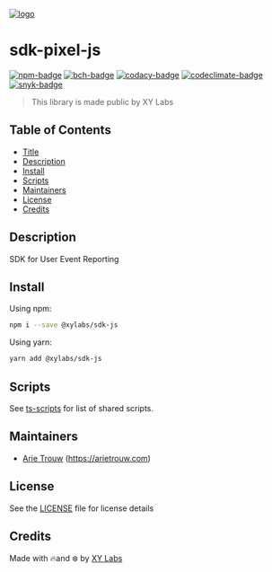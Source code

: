 [![logo][]](https://xylabs.com)

# sdk-pixel-js

[![npm-badge][]][npm-link]
[![bch-badge][]][bch-link]
[![codacy-badge][]][codacy-link]
[![codeclimate-badge][]][codeclimate-link]
[![snyk-badge][]][snyk-link]

> This library is made public by XY Labs

## Table of Contents

-   [Title](#sdk-pixel-js)
-   [Description](#description)
-   [Install](#install)
-   [Scripts](#scripts)
-   [Maintainers](#maintainers)
-   [License](#license)
-   [Credits](#credits)

## Description

SDK for User Event Reporting

## Install

Using npm:

```sh
npm i --save @xylabs/sdk-js
```

Using yarn:

```sh
yarn add @xylabs/sdk-js
```

## Scripts

See [ts-scripts](https://github.com/xylabs/ts-scripts/blob/main/README.md) for list of shared scripts.

## Maintainers

-   [Arie Trouw](https://github.com/arietrouw) (<https://arietrouw.com>)

## License

See the [LICENSE](LICENSE) file for license details

## Credits

Made with 🔥and ❄️ by [XY Labs](https://xylabs.com)

[logo]: hhttps://cdn.xy.company/img/brand/XYPersistentCompany_Logo_Icon_Colored.svg

[npm-badge]: https://img.shields.io/npm/v/@xylabs/pixel.svg
[npm-link]: https://www.npmjs.com/package/@xylabs/pixel

[bch-badge]: https://bettercodehub.com/edge/badge/xylabs/sdk-pixel-js?branch=main
[bch-link]: https://bettercodehub.com/results/xylabs/sdk-pixel-js

[codacy-badge]: https://app.codacy.com/project/badge/Grade/c5405a253a0d489a98b2aa711c3c0824
[codacy-link]: https://www.codacy.com/gh/xylabs/sdk-pixel-js/dashboard?utm_source=github.com&utm_medium=referral&utm_content=xylabs/sdk-pixel-js&utm_campaign=Badge_Grade

[codeclimate-badge]: https://api.codeclimate.com/v1/badges/c926665bade6b2493e32/maintainability
[codeclimate-link]: https://codeclimate.com/github/xylabs/sdk-pixel-js/maintainability

[snyk-badge]: https://snyk.io/test/github/xylabs/sdk-pixel-js/badge.svg?targetFile=package.json
[snyk-link]: https://snyk.io/test/github/xylabs/sdk-pixel-js?targetFile=package.json
